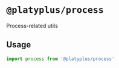 # `@platyplus/process`

Process-related utils

## Usage

```js
import process from '@platyplus/process'
```
